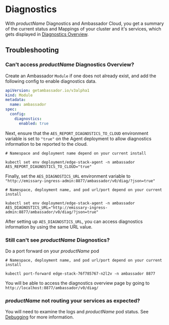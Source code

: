 # Diagnostics

With $productName$ Diagnostics and Ambassador Cloud, you get a summary of the current status and Mappings of your cluster and it's services, which gets displayed
in [Diagnostics Overview](https://www.getambassador.io/docs/cloud/latest/diagnostics-ui/view-diagnostics/).

## Troubleshooting

### Can't access $productName$ Diagnostics Overview?

Create an Ambassador `Module` if one does not already exist, and add the following config to enable diagnostics data.

```yaml
apiVersion: getambassador.io/v3alpha1
kind: Module
metadata:
  name: ambassador
spec:
  config:
    diagnostics:
      enabled: true
```
Next, ensure that the <code>AES_REPORT_DIAGNOSTICS_TO_CLOUD</code> environment variable is set to `"true"` on the Agent deployment to allow diagnostics information to be reported to the cloud.

  ```shell
  # Namespace and deployment name depend on your current install

  kubectl set env deployment/edge-stack-agent -n ambassador AES_REPORT_DIAGNOSTICS_TO_CLOUD="true"
  ```

Finally, set the `AES_DIAGNOSTICS_URL` environment variable to `"http://emissary-ingress-admin:8877/ambassador/v0/diag/?json=true"`

  ```shell
  # Namespace, deployment name, and pod url/port depend on your current install

  kubectl set env deployment/edge-stack-agent -n ambassador AES_DIAGNOSTICS_URL="http://emissary-ingress-admin:8877/ambassador/v0/diag/?json=true"
  ```

After setting up `AES_DIAGNOSTICS_URL`, you can access diagnostics information by using the same URL value. 

### Still can't see $productName$ Diagnostics?

Do a port forward on your $productName$ pod

  ```shell
  # Namespace, deployment name, and pod url/port depend on your current install

  kubectl port-forward edge-stack-76f785767-n2l2v -n ambassador 8877
  ```

You will be able to access the diagnostics overview page by going to `http://localhost:8877/ambassador/v0/diag/`

### $productName$ not routing your services as expected?

You will need to examine the logs and $productName$ pod status. See [Debugging](../debugging) for more information.
